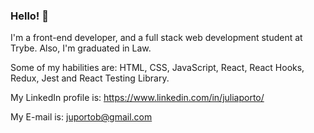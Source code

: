 ### Hello! 👋

I'm a front-end developer, and a full stack web development student at Trybe. Also, I'm graduated in Law.

Some of my habilities are: HTML, CSS, JavaScript, React, React Hooks, Redux, Jest and React Testing Library.

My LinkedIn profile is: https://www.linkedin.com/in/juliaporto/

My E-mail is: juportob@gmail.com
